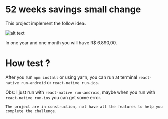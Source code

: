 # 52 weeks savings small change

This project implement the follow idea.

![alt text](http://portal.netsorte.com.br/wp-content/uploads/2017/03/poupar-dineheiro-netsorte.jpg)

In one year and one month you will have R$ 6.890,00.

# How test ?


After you run `npm install` or using yarn, you can run at terminal `react-native run-android` or `react-native run-ios`.

Obs: I just run with `react-native run-android`, maybe when you run with `react-native run-ios` you can get some error.

	The project are in construction, not have all the features to help you complete the challenge.

